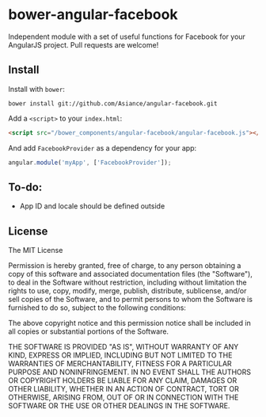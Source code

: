 bower-angular-facebook
======================

Independent module with a set of useful functions for Facebook for your AngularJS project.
Pull requests are welcome!

## Install

Install with `bower`:

```shell
bower install git://github.com/Asiance/angular-facebook.git
```

Add a `<script>` to your `index.html`:

```html
<script src="/bower_components/angular-facebook/angular-facebook.js"></script>
```

And add `FacebookProvider` as a dependency for your app:

```javascript
angular.module('myApp', ['FacebookProvider']);
```

## To-do:
* App ID and locale should be defined outside

## License

The MIT License

Permission is hereby granted, free of charge, to any person obtaining a copy
of this software and associated documentation files (the "Software"), to deal
in the Software without restriction, including without limitation the rights
to use, copy, modify, merge, publish, distribute, sublicense, and/or sell
copies of the Software, and to permit persons to whom the Software is
furnished to do so, subject to the following conditions:

The above copyright notice and this permission notice shall be included in
all copies or substantial portions of the Software.

THE SOFTWARE IS PROVIDED "AS IS", WITHOUT WARRANTY OF ANY KIND, EXPRESS OR
IMPLIED, INCLUDING BUT NOT LIMITED TO THE WARRANTIES OF MERCHANTABILITY,
FITNESS FOR A PARTICULAR PURPOSE AND NONINFRINGEMENT. IN NO EVENT SHALL THE
AUTHORS OR COPYRIGHT HOLDERS BE LIABLE FOR ANY CLAIM, DAMAGES OR OTHER
LIABILITY, WHETHER IN AN ACTION OF CONTRACT, TORT OR OTHERWISE, ARISING FROM,
OUT OF OR IN CONNECTION WITH THE SOFTWARE OR THE USE OR OTHER DEALINGS IN
THE SOFTWARE.
